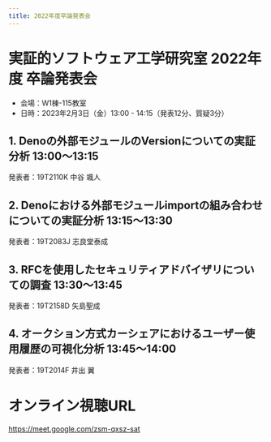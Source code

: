 ```yaml
---
title: 2022年度卒論発表会
---
```


# 実証的ソフトウェア工学研究室 2022年度 卒論発表会

- 会場：W1棟-115教室
- 日時：2023年2月3日（金）13:00 - 14:15（発表12分、質疑3分）

## 1. Denoの外部モジュールのVersionについての実証分析 13:00～13:15

発表者：19T2110K 中谷 颯人

## 2. Denoにおける外部モジュールimportの組み合わせについての実証分析 13:15～13:30

発表者：19T2083J 志良堂泰成

## 3. RFCを使用したセキュリティアドバイザリについての調査 13:30～13:45

発表者：19T2158D 矢島聖成

## 4. オークション方式カーシェアにおけるユーザー使用履歴の可視化分析 13:45～14:00

発表者：19T2014F 井出 翼

# オンライン視聴URL

https://meet.google.com/zsm-qxsz-sat

